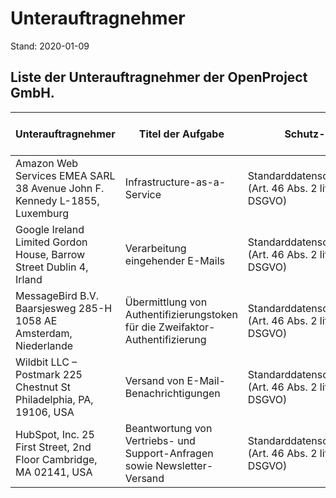 # Unterauftragnehmer

Stand: 2020-01-09

## Liste der Unterauftragnehmer der OpenProject GmbH.

| **Unterauftragnehmer**                                       | **Titel der Aufgabe**                                        | **Schutz-Level**                                             | OpenProject's Datenschutz-Strategie                         |
| ------------------------------------------------------------ | ------------------------------------------------------------ | ------------------------------------------------------------ | ----------------------------------------------------------- |
| Amazon Web Services EMEA SARL  38 Avenue John F. Kennedy  L-1855, Luxemburg | Infrastructure-as-a-Service                                  | Standarddatenschutzklauseln  (Art. 46 Abs. 2 litt. c und d DSGVO) | Migration zu einem Anbieter mit Unternehmnenssitz in der EU |
| Google Ireland Limited  Gordon House, Barrow Street  Dublin 4, Irland | Verarbeitung eingehender E-Mails                             | Standarddatenschutzklauseln  (Art. 46 Abs. 2 litt. c und d DSGVO) | Migration zu Mailbox.org - Berlin, Deutschland              |
| MessageBird B.V.  Baarsjesweg 285-H  1058 AE Amsterdam, Niederlande | Übermittlung von Authentifizierungstoken für die Zweifaktor-Authentifizierung | Standarddatenschutzklauseln  (Art. 46 Abs. 2 litt. c und d DSGVO) |                                                             |
| Wildbit LLC – Postmark  225 Chestnut St  Philadelphia, PA, 19106, USA | Versand von E-Mail-Benachrichtigungen                        | Standarddatenschutzklauseln  (Art. 46 Abs. 2 litt. c und d DSGVO) | Migration zu einem Anbieter mit Unternehmnenssitz in der EU |
| HubSpot, Inc.  25 First Street, 2nd Floor  Cambridge, MA 02141, USA | Beantwortung von Vertriebs- und Support-Anfragen sowie Newsletter-Versand | Standarddatenschutzklauseln  (Art. 46 Abs. 2 litt. c und d DSGVO) | Migration zu einem Anbieter mit Unternehmnenssitz in der EU |

